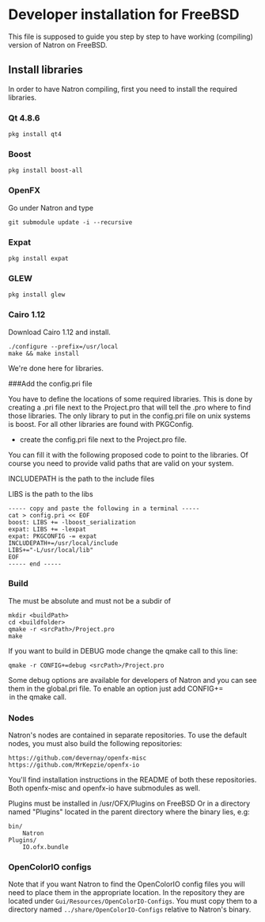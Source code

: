Developer installation for FreeBSD
==================================

This file is supposed to guide you step by step to have working (compiling) version of
Natron on FreeBSD. 

## Install libraries

In order to have Natron compiling, first you need to install the required libraries.

### Qt 4.8.6

```
pkg install qt4
```

### Boost

```
pkg install boost-all
```

### OpenFX

Go under Natron and type

    git submodule update -i --recursive

### Expat

```
pkg install expat
```

### GLEW

```
pkg install glew
```

### Cairo 1.12

Download Cairo 1.12 and install.

```
./configure --prefix=/usr/local
make && make install
```

We're done here for libraries.

###Add the config.pri file

You have to define the locations of some required libraries.
This is done by creating a .pri file next to the Project.pro that will tell the .pro
where to find those libraries.
The only library to put in the config.pri file on unix systems is boost.
For all other libraries are found with PKGConfig.


- create the config.pri file next to the Project.pro file.

You can fill it with the following proposed code to point to the libraries.
 Of course you need to provide valid paths that are valid on your system.

INCLUDEPATH is the path to the include files

LIBS is the path to the libs

    ----- copy and paste the following in a terminal -----
    cat > config.pri << EOF
    boost: LIBS += -lboost_serialization
    expat: LIBS += -lexpat
    expat: PKGCONFIG -= expat
    INCLUDEPATH+=/usr/local/include
    LIBS+="-L/usr/local/lib"
    EOF
    ----- end -----

### Build

The <srcPath> must be absolute and <buildPath> must not be a subdir of <srcPath>

    mkdir <buildPath>
    cd <buildfolder>
    qmake -r <srcPath>/Project.pro
    make

If you want to build in DEBUG mode change the qmake call to this line:

    qmake -r CONFIG+=debug <srcPath>/Project.pro

Some debug options are available for developers of Natron and you can see them in the
global.pri file. To enable an option just add CONFIG+=<option> in the qmake call.

### Nodes

Natron's nodes are contained in separate repositories. To use the default nodes, you must also build the following repositories:

    https://github.com/devernay/openfx-misc
    https://github.com/MrKepzie/openfx-io

You'll find installation instructions in the README of both these repositories. Both openfx-misc and openfx-io have submodules as well.

Plugins must be installed in /usr/OFX/Plugins on FreeBSD
Or in a directory named "Plugins" located in the parent directory where the binary lies, e.g:

    bin/
        Natron
    Plugins/
        IO.ofx.bundle
	
### OpenColorIO configs

Note that if you want Natron to find the OpenColorIO config files you will need to
place them in the appropriate location. In the repository they are located under
`Gui/Resources/OpenColorIO-Configs`.
You must copy them to a directory named `../share/OpenColorIO-Configs` relative to Natron's binary.
